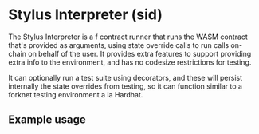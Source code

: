 
# Stylus Interpreter (sid)

The Stylus Interpreter is a f contract runner that runs the WASM contract that's provided
as arguments, using state override calls to run calls on-chain on behalf of the user. It
provides extra features to support providing extra info to the environment, and has no
codesize restrictions for testing.

It can optionally run a test suite using decorators, and these will persist internally the
state overrides from testing, so it can function similar to a forknet testing environment
a la Hardhat.

## Example usage

